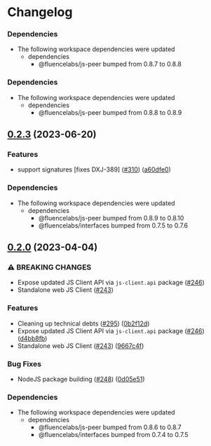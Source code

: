 # Changelog

### Dependencies

* The following workspace dependencies were updated
  * dependencies
    * @fluencelabs/js-peer bumped from 0.8.7 to 0.8.8

### Dependencies

* The following workspace dependencies were updated
  * dependencies
    * @fluencelabs/js-peer bumped from 0.8.8 to 0.8.9

## [0.2.3](https://github.com/fluencelabs/js-client/compare/js-client.web-v0.2.2...js-client.web-v0.2.3) (2023-06-20)


### Features

* support signatures [fixes DXJ-389] ([#310](https://github.com/fluencelabs/js-client/issues/310)) ([a60dfe0](https://github.com/fluencelabs/js-client/commit/a60dfe0d680b4d9ac5092dec64e2ebf478bf80eb))


### Dependencies

* The following workspace dependencies were updated
  * dependencies
    * @fluencelabs/js-peer bumped from 0.8.9 to 0.8.10
    * @fluencelabs/interfaces bumped from 0.7.5 to 0.7.6

## [0.2.0](https://github.com/fluencelabs/js-client/compare/js-client.web-v0.1.0...js-client.web-v0.2.0) (2023-04-04)


### ⚠ BREAKING CHANGES

* Expose updated JS Client API via `js-client.api` package ([#246](https://github.com/fluencelabs/js-client/issues/246))
* Standalone web JS Client ([#243](https://github.com/fluencelabs/js-client/issues/243))

### Features

* Cleaning up technical debts ([#295](https://github.com/fluencelabs/js-client/issues/295)) ([0b2f12d](https://github.com/fluencelabs/js-client/commit/0b2f12d8ac223db341d6c30ff403166b3eae2e56))
* Expose updated JS Client API via `js-client.api` package ([#246](https://github.com/fluencelabs/js-client/issues/246)) ([d4bb8fb](https://github.com/fluencelabs/js-client/commit/d4bb8fb42964b3ba25154232980b9ae82c21e627))
* Standalone web JS Client ([#243](https://github.com/fluencelabs/js-client/issues/243)) ([9667c4f](https://github.com/fluencelabs/js-client/commit/9667c4fec6868f984bba13249f3c47d293396406))


### Bug Fixes

* NodeJS package building ([#248](https://github.com/fluencelabs/js-client/issues/248)) ([0d05e51](https://github.com/fluencelabs/js-client/commit/0d05e517d89529af513fcb96cfa6c722ccc357a7))


### Dependencies

* The following workspace dependencies were updated
  * dependencies
    * @fluencelabs/js-peer bumped from 0.8.6 to 0.8.7
    * @fluencelabs/interfaces bumped from 0.7.4 to 0.7.5
